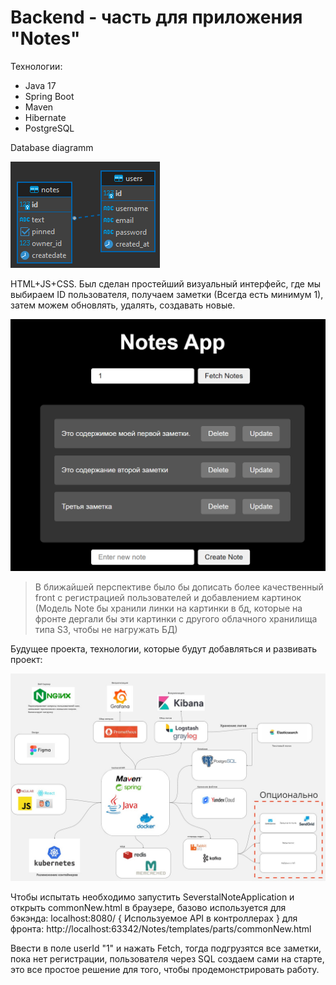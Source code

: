 # Backend - часть для приложения "Notes"
Технологии:
+ Java 17
+ Spring Boot
+ Maven
+ Hibernate
+ PostgreSQL

Database diagramm

![DB diagram](https://github.com/AndreyStaroverov/Notes/blob/main/Database.png)

HTML+JS+CSS. Был сделан простейший визуальный интерфейс, где мы выбираем ID пользователя, получаем заметки 
(Всегда есть минимум 1), затем можем обновлять, удалять, создавать новые.

![Visual](https://github.com/AndreyStaroverov/Notes/blob/main/Visual.png)


> В ближайшей перспективе было бы дописать более качественный front с регистрацией пользователей и добавлением картинок 
> (Модель Note бы хранили линки на картинки в бд, которые на фронте дергали бы эти картинки с другого облачного хранилища 
> типа S3, чтобы не нагружать БД)


Будущее проекта, технологии, которые будут добавляться и развивать проект:

![Future](https://github.com/AndreyStaroverov/Notes/blob/main/Future.jpg)


Чтобы испытать необходимо запустить SeverstalNoteApplication и открыть commonNew.html в браузере, базово используется
для бэкэнда: localhost:8080/ { Используемое API в контроллерах }
для фронта: http://localhost:63342/Notes/templates/parts/commonNew.html

Ввести в поле userId "1" и нажать Fetch, тогда подгрузятся все заметки, пока нет регистрации, пользователя через SQL
создаем сами на старте, это все простое решение для того, чтобы продемонстрировать работу.
